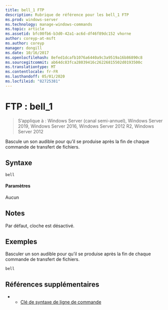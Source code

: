 ```yaml
---
title: bell_1 FTP
description: Rubrique de référence pour les bell_1 FTP
ms.prod: windows-server
ms.technology: manage-windows-commands
ms.topic: article
ms.assetid: bfc00fb6-b3d0-42a1-ac6d-df46f89dc152 vhorne
author: coreyp-at-msft
ms.author: coreyp
manager: dongill
ms.date: 10/16/2017
ms.openlocfilehash: 8efed1dcafb1076a6440a9c3a9519a16b86890c8
ms.sourcegitcommit: ab64dc83fca28039416c26226815502d0193500c
ms.translationtype: MT
ms.contentlocale: fr-FR
ms.lasthandoff: 05/01/2020
ms.locfileid: "82725381"
---
```

# <a name="ftp-bell_1"></a>FTP : bell_1

> S’applique à : Windows Server (canal semi-annuel), Windows Server 2019, Windows Server 2016, Windows Server 2012 R2, Windows Server 2012

Bascule un son audible pour qu’il se produise après la fin de chaque commande de transfert de fichiers.   
## <a name="syntax"></a>Syntaxe  
```  
bell  
```  
#### <a name="parameters"></a>Paramètres  
Aucun  
## <a name="remarks"></a>Notes   
Par défaut, cloche est désactivé.  
## <a name="examples"></a>Exemples  
Basculer un son audible pour qu’il se produise après la fin de chaque commande de transfert de fichiers.  
```  
bell  
```  
## <a name="additional-references"></a>Références supplémentaires  
-   - [Clé de syntaxe de ligne de commande](command-line-syntax-key.md)  
